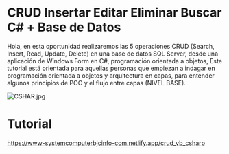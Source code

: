 # CRUD Insertar Editar Eliminar Buscar C# + Base de Datos  
Hola, en esta oportunidad realizaremos las 5 operaciones CRUD (Search, Insert, Read, Update, Delete) en una base de datos SQL Server, desde una aplicación de Windows Form en C#, programación orientada a objetos, Este tutorial está orientada para aquellas personas que empiezan a indagar en programación orientada a objetos y arquitectura en capas, para entender algunos principios de POO y el flujo entre capas (NIVEL BASE).

![CSHAR.jpg](https://i.postimg.cc/T3Cnn95z/CSHAR.jpg)
# Tutorial 
https://www-systemcomputerbjcinfo-com.netlify.app/crud_vb_csharp
